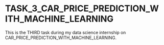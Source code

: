 # TASK_3_CAR_PRICE_PREDICTION_WITH_MACHINE_LEARNING
This is the THIRD task during my data science internship on CAR_PRICE_PREDICTION_WITH_MACHINE_LEARNING.
